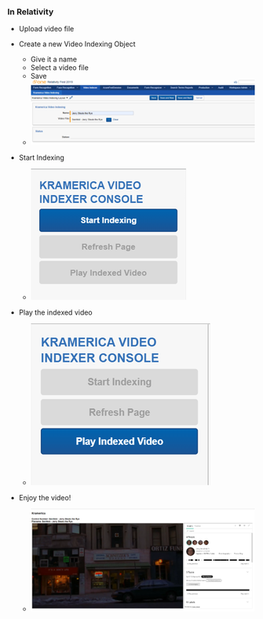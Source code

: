  ### In Relativity
* Upload video file

* Create a new Video Indexing Object
    * Give it a name
    * Select a video file
    * Save 
    * ![New Objectl](https://github.com/relativitydev/AzureFestSession2019/blob/master/Images/video_indexer_new_video.png)
    
* Start Indexing
    * ![Start Indexing](https://github.com/relativitydev/AzureFestSession2019/blob/master/Images/video_indexer_start_index.png)
    
* Play the indexed video
    * ![Play](https://github.com/relativitydev/AzureFestSession2019/blob/master/Images/video_indexer_play_video.png)
    
* Enjoy the video!
   * ![Play Video](https://github.com/relativitydev/AzureFestSession2019/blob/master/Images/video_indexer_play_indexed_video.png)